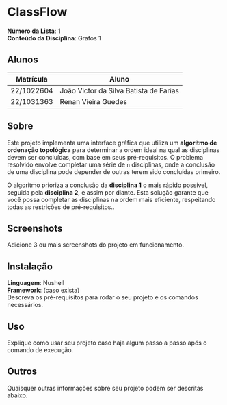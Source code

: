 # ClassFlow

**Número da Lista**: 1<br>
**Conteúdo da Disciplina**: Grafos 1<br>

## Alunos
|Matrícula | Aluno |
| -- | -- |
| 22/1022604  |  João Victor da Silva Batista de Farias |
| 22/1031363  |  Renan Vieira Guedes |

## Sobre 
Este projeto implementa uma interface gráfica que utiliza um **algoritmo de ordenação topológica** para determinar a ordem ideal na qual as disciplinas devem ser concluídas, com base em seus pré-requisitos. O problema resolvido envolve completar uma série de `n` disciplinas, onde a conclusão de uma disciplina pode depender de outras terem sido concluídas primeiro.

O algoritmo prioriza a conclusão da **disciplina 1** o mais rápido possível, seguida pela **disciplina 2**, e assim por diante. Esta solução garante que você possa completar as disciplinas na ordem mais eficiente, respeitando todas as restrições de pré-requisitos.. 

## Screenshots
Adicione 3 ou mais screenshots do projeto em funcionamento.

## Instalação
**Linguagem**: Nushell<br>
**Framework**: (caso exista)<br>
Descreva os pré-requisitos para rodar o seu projeto e os comandos necessários.

## Uso 
Explique como usar seu projeto caso haja algum passo a passo após o comando de execução.

## Outros
Quaisquer outras informações sobre seu projeto podem ser descritas abaixo.

